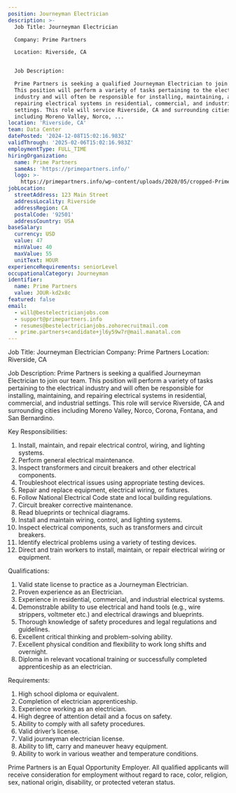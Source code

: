 ```yaml
---
position: Journeyman Electrician
description: >-
  Job Title: Journeyman Electrician

  Company: Prime Partners

  Location: Riverside, CA


  Job Description:

  Prime Partners is seeking a qualified Journeyman Electrician to join our team.
  This position will perform a variety of tasks pertaining to the electrical
  industry and will often be responsible for installing, maintaining, and
  repairing electrical systems in residential, commercial, and industrial
  settings. This role will service Riverside, CA and surrounding cities
  including Moreno Valley, Norco, ...
location: 'Riverside, CA'
team: Data Center
datePosted: '2024-12-08T15:02:16.983Z'
validThrough: '2025-02-06T15:02:16.983Z'
employmentType: FULL_TIME
hiringOrganization:
  name: Prime Partners
  sameAs: 'https://primepartners.info/'
  logo: >-
    https://primepartners.info/wp-content/uploads/2020/05/cropped-Prime-Partners-Logo-NO-BG-1-1.png
jobLocation:
  streetAddress: 123 Main Street
  addressLocality: Riverside
  addressRegion: CA
  postalCode: '92501'
  addressCountry: USA
baseSalary:
  currency: USD
  value: 47
  minValue: 40
  maxValue: 55
  unitText: HOUR
experienceRequirements: seniorLevel
occupationalCategory: Journeyman
identifier:
  name: Prime Partners
  value: JOUR-kd2x8c
featured: false
email:
  - will@bestelectricianjobs.com
  - support@primepartners.info
  - resumes@bestelectricianjobs.zohorecruitmail.com
  - prime.partners+candidate+jl6y59w7r@mail.manatal.com
---
```




Job Title: Journeyman Electrician
Company: Prime Partners
Location: Riverside, CA

Job Description:
Prime Partners is seeking a qualified Journeyman Electrician to join our team. This position will perform a variety of tasks pertaining to the electrical industry and will often be responsible for installing, maintaining, and repairing electrical systems in residential, commercial, and industrial settings. This role will service Riverside, CA and surrounding cities including Moreno Valley, Norco, Corona, Fontana, and San Bernardino. 

Key Responsibilities:
1. Install, maintain, and repair electrical control, wiring, and lighting systems.
2. Perform general electrical maintenance.
3. Inspect transformers and circuit breakers and other electrical components.
4. Troubleshoot electrical issues using appropriate testing devices.
5. Repair and replace equipment, electrical wiring, or fixtures.
6. Follow National Electrical Code state and local building regulations.
7. Circuit breaker corrective maintenance.
8. Read blueprints or technical diagrams.
9. Install and maintain wiring, control, and lighting systems.
10. Inspect electrical components, such as transformers and circuit breakers.
11. Identify electrical problems using a variety of testing devices.
12. Direct and train workers to install, maintain, or repair electrical wiring or equipment.

Qualifications:
1. Valid state license to practice as a Journeyman Electrician.
2. Proven experience as an Electrician.
3. Experience in residential, commercial, and industrial electrical systems.
4. Demonstrable ability to use electrical and hand tools (e.g., wire strippers, voltmeter etc.) and electrical drawings and blueprints.
5. Thorough knowledge of safety procedures and legal regulations and guidelines.
6. Excellent critical thinking and problem-solving ability.
7. Excellent physical condition and flexibility to work long shifts and overnight.
8. Diploma in relevant vocational training or successfully completed apprenticeship as an electrician.

Requirements:
1. High school diploma or equivalent.
2. Completion of electrician apprenticeship.
3. Experience working as an electrician.
4. High degree of attention detail and a focus on safety.
5. Ability to comply with all safety procedures.
6. Valid driver’s license.
7. Valid journeyman electrician license.
8. Ability to lift, carry and maneuver heavy equipment.
9. Ability to work in various weather and temperature conditions.

Prime Partners is an Equal Opportunity Employer. All qualified applicants will receive consideration for employment without regard to race, color, religion, sex, national origin, disability, or protected veteran status.
